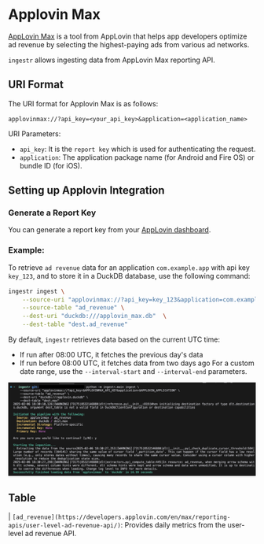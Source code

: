 # Applovin Max
[AppLovin Max](https://developers.applovin.com/en/max/getting-started/) is a tool from AppLovin that helps app developers optimize ad revenue by selecting the highest-paying ads from various ad networks.

`ingestr` allows ingesting data from AppLovin Max reporting API.

## URI Format
The URI format for Applovin Max is as follows:
```
applovinmax://?api_key=<your_api_key>&application=<application_name>
```

URI Parameters:
- `api_key`: It is the `report key` which is used for authenticating the request.
- `application`: The application package name (for Android and Fire OS) or bundle ID (for iOS).

## Setting up Applovin Integration

### Generate a Report Key
You can generate a report key from your [AppLovin dashboard](https://developers.applovin.com/en/max/max-dashboard/account/account-info/#keys).

### Example:
To retrieve `ad revenue` data for an application `com.example.app` with api key `key_123`, and to store it in a DuckDB database, use the following command:

```sh
ingestr ingest \
    --source-uri "applovinmax://?api_key=key_123&application=com.example.app" \
    --source-table "ad_revenue" \
    --dest-uri "duckdb:///applovin_max.db"  \
    --dest-table "dest.ad_revenue"
```
By default, `ingestr` retrieves data based on the current UTC time:
- If run after 08:00 UTC, it fetches the previous day's data
- If run before 08:00 UTC, it fetches data from two days ago
For a custom date range, use the `--interval-start` and `--interval-end` parameters.

<img alt="applovin_max_img" src="../media/applovin_max.png"/>

## Table
| `[ad_revenue](https://developers.applovin.com/en/max/reporting-apis/user-level-ad-revenue-api/)`: Provides daily metrics from the user-level ad revenue API. 
